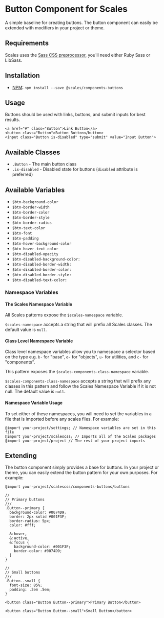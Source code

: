 # Button Component for Scales

A simple baseline for creating buttons. The button component can easily be extended with modifiers in your project or theme.

## Requirements

Scales uses the [Sass CSS preprocessor](http://sass-lang.com/), you'll need either Ruby Sass or LibSass.

## Installation

* [NPM](http://npmjs.com): `npm install --save @scales/components-buttons`

## Usage

Buttons should be used with links, buttons, and submit inputs for best results.

```
<a href="#" class="Button">Link Button</a>
<button class="Button">Button Button</button>
<input class="Button is-disabled" type="submit" value="Input Button">
```

## Available Classes

* `.Button` - The main button class
* `.is-disabled` - Disabled state for buttons (`disabled` attribute is preferred)

## Available Variables

* `$btn-background-color`
* `$btn-border-width`
* `$btn-border-color`
* `$btn-border-style`
* `$btn-border-radius`
* `$btn-text-color`
* `$btn-font`
* `$btn-padding`
* `$btn-hover-background-color`
* `$btn-hover-text-color`
* `$btn-disabled-opacity`
* `$btn-disabled-background-color:`
* `$btn-disabled-border-width:`
* `$btn-disabled-border-color:`
* `$btn-disabled-border-style:`
* `$btn-disabled-text-color:`

### Namespace Variables

#### The Scales Namespace Variable

All Scales patterns expose the `$scales-namespace` variable.

`$scales-namespace` accepts a string that will prefix all Scales classes. The default value is `null`.

#### Class Level Namespace Variable

Class level namespace variables allow you to namespace a selector based on the type e.g. `b-` for "base", `o-` for "objects", `u-` for utilities, and `c-` for "components".

This pattern exposes the `$scales-components-class-namespace` variable.

`$scales-components-class-namespace` accepts a string that will prefix any classes in this pattern and follow the Scales Namespace Variable if it is not null. The default value is `null`.

#### Namespace Variable Usage

To set either of these namespaces, you will need to set the variables in a file that is imported before any scales files. For example:

```
@import your-project/settings; // Namespace variables are set in this file
@import your-project/scalescss; // Imports all of the Scales packages
@import your-project/project // The rest of your project imports
```

## Extending

The button component simply provides a base for buttons. In your project or theme, you can easily extend the button pattern for your own purposes. For example:

```
@import your-project/scalescss/components-buttons/buttons

//
// Primary buttons
///
.Button--primary {
  background-color: #0074D9;
  border: 2px solid #001F3F;
  border-radius: 5px;
  color: #fff;

  &:hover,
  &:active,
  &:focus {
    background-color: #001F3F;
    border-color: #0074D9;
  }
}

//
// Small buttons
///
.Button--small {
  font-size: 85%;
  padding: .2em .5em;
}
```
```
<button class="Button Button--primary">Primary Button</button>

<button class="Button Button--small">Small Button</button>
```
